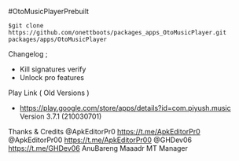 #OtoMusicPlayerPrebuilt
```
$git clone https://github.com/onettboots/packages_apps_OtoMusicPlayer.git packages/apps/OtoMusicPlayer
```

Changelog ;
- Kill signatures verify
- Unlock pro features

Play Link ( Old Versions )
- https://play.google.com/store/apps/details?id=com.piyush.music
Version 3.7.1 (210030701)

Thanks & Credits
@ApkEditorPr0 https://t.me/ApkEditorPr0
@ApkEditorPr00 https://t.me/ApkEditorPr00
@GHDev06 https://t.me/GHDev06
AnuBareng
Maaadr
MT Manager
